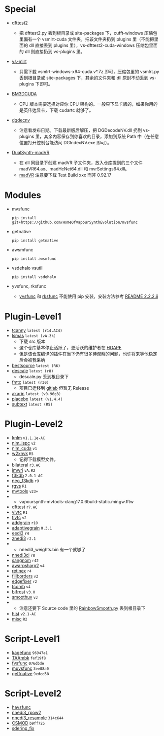 # Special

-   [dfttest2](https://github.com/AmusementClub/vs-dfttest2)

    *   把 dfttest2.py 丢到根目录或 site-packages 下，cufft-windows 压缩包里面有一个 vsmlrt-cuda 文件夹，把该文件夹扔到 plugins 里（不能把里面的 dll 直接丢到 plugins 里），vs-dfttest2-cuda-windows 压缩包里面的 dll 则直接扔到 vs-plugins 里。

-   [vs-mlrt](https://github.com/AmusementClub/vs-mlrt)
    
    *   只需下载 vsmlrt-windows-x64-cuda.v*.7z 即可，压缩包里的 vsmlrt.py 丢到根目录或 site-packages 下，其余的文件夹和 dll 原封不动丢到 vs-plugins 下即可。

-   [BM3DCUDA](https://github.com/WolframRhodium/VapourSynth-BM3DCUDA)
    
    *   CPU 版本需要选择对应你 CPU 架构的。一般只下显卡版的，如果你用的是英伟达显卡，下载 cudartc 就够了。

-   [dgdecnv](https://www.rationalqm.us/dgdecnv/binaries/)

    *   注意看发布日期。下载最新版后解压，把 DGDecodeNV.dll 扔到 vs-plugins 里，其余内容保存到你喜欢的目录，添加到系统 Path 中（在任意位置打开控制台能访问 DGIndexNV.exe 即可）。

-   [DualSynth-madVR](https://github.com/Jaded-Encoding-Thaumaturgy/DualSynth-madVR)

    *   在 dll 同目录下创建 madVR 子文件夹，放入仓库提到的三个文件 madVR64.ax、madHcNet64.dll 和 mvrSettings64.dll。
    *   [madVR](https://www.videohelp.com/software/madVR) 注意要下载 Test Build xxx 而非 0.92.17

# Modules

-   mvsfunc 
    
    ```
    pip install git+https://github.com/HomeOfVapourSynthEvolution/mvsfunc
    ```

-   getnative 

    ```
    pip install getnative
    ```

-   awsmfunc

    ```
    pip install awsmfunc
    ```

-   vsdehalo vsutil 
    
    ```
    pip install vsdehalo
    ```

-   yvsfunc, rksfunc
    
    *   [yvsfunc](https://github.com/YomikoR/yvsfunc) 和 [rksfunc](https://github.com/RyougiKukoc/rksfunc) 不能使用 pip 安装，安装方法参考 [README 2.2.2.ii](https://github.com/AliceTeaParty/How-to-Create-an-Environment#22-塞入各种插件)

# Plugin-Level1

-   [tcanny](https://github.com/AmusementClub/VapourSynth-TCanny) `latest (r14.AC4)`
-   [lsmas](https://github.com/AkarinVS/L-SMASH-Works) `latest (vA.3k)`
    *   下载 src 版本
    *   这个仓库基本停止活跃了，更活跃的维护者在 [HOAPE](https://github.com/HomeOfAviSynthPlusEvolution/L-SMASH-Works)
    *   但是该仓库编译的插件在当下仍有很多待观察的问题，也许将来等他稳定后会被我采纳
-   [bestsource](https://github.com/vapoursynth/bestsource) `latest (R6)`
-   [descale](https://github.com/Irrational-Encoding-Wizardry/descale) `latest (r8)`
    *   descale.py 丢到根目录下
-   [fmtc](https://github.com/EleonoreMizo/fmtconv) `latest (r30)`
    *   项目已迁移到 [gitlab](https://gitlab.com/EleonoreMizo/fmtconv/) 但暂无 Release
-   [akarin](https://github.com/AkarinVS/vapoursynth-plugin) `latest (v0.96g3)`
-   [placebo](https://github.com/Lypheo/vs-placebo) `latest (v1.4.4)`
-   [subtext](https://github.com/vapoursynth/subtext) `latest (R5)`

# Plugin-Level2

-   [knlm](https://github.com/AmusementClub/KNLMeansCL) `v1.1.1e-AC`
-   [nlm_ispc](https://github.com/AmusementClub/vs-nlm-ispc) `v2`
-   [nlm_cuda](https://github.com/AmusementClub/vs-nlm-cuda) `v1`
-   [w2xnvk](https://github.com/Nlzy/vapoursynth-waifu2x-ncnn-vulkan) `R5`
    *   记得下载模型文件。
-   [bilateral](https://github.com/AmusementClub/VapourSynth-Bilateral) `r3.AC`
-   [imwri](https://github.com/AmusementClub/vs-imwri) `vA.R2`
-   [f3kdb](https://github.com/AmusementClub/flash3kyuu_deband) `2.0.1-AC`
-   [neo_f3kdb](https://github.com/HomeOfAviSynthPlusEvolution/neo_f3kdb) `r9`
-   [rgvs](https://github.com/vapoursynth/vs-removegrain) `R1`
-   [mvtools](https://github.com/Mr-Z-2697/vapoursynth-mvtools) `v23+`
-   *   vapoursynth-mvtools-clang17.0.6build-static.mingw.fftw
-   [dfttest](https://github.com/AmusementClub/VapourSynth-DFTTest) `r7.AC`
-   [vivtc](https://github.com/vapoursynth/vivtc) `R1`
-   [tivtc](https://github.com/dubhater/vapoursynth-tivtc) `v2`
-   [addgrain](https://github.com/HomeOfVapourSynthEvolution/VapourSynth-AddGrain) `r10`
-   [adaptivegrain](https://github.com/Irrational-Encoding-Wizardry/adaptivegrain) `0.3.1`
-   [eedi3](https://github.com/HomeOfVapourSynthEvolution/VapourSynth-EEDI3) `r4`
-   [znedi3](https://github.com/sekrit-twc/znedi3) `r2.1`
-   *   nnedi3_weights.bin 有一个就够了
-   [nnedi3cl](https://github.com/HomeOfVapourSynthEvolution/VapourSynth-NNEDI3CL) `r8`
-   [sangnom](https://github.com/dubhater/vapoursynth-sangnom) `r42`
-   [awarpsharp2](https://github.com/dubhater/vapoursynth-awarpsharp2) `v4`
-   [retinex](https://github.com/HomeOfVapourSynthEvolution/VapourSynth-Retinex) `r4`
-   [fillborders](https://github.com/dubhater/vapoursynth-fillborders) `v2`
-   [edgefixer](https://github.com/sekrit-twc/EdgeFixer) `r2`
-   [tcomb](https://github.com/dubhater/vapoursynth-tcomb) `v4`
-   [bifrost](https://github.com/dubhater/vapoursynth-bifrost) `v3.0`
-   [smoothuv](https://github.com/dubhater/vapoursynth-smoothuv) `v3`
-   *   注意还要下 Source code 里的 [RainbowSmooth.py](https://github.com/dubhater/vapoursynth-smoothuv/blob/master/RainbowSmooth.py) 丢到根目录下
-   [hist](https://github.com/AmusementClub/vapoursynth-histogram) `v2.1-AC`
-   [misc](https://github.com/vapoursynth/vs-miscfilters-obsolete) `R2`


# Script-Level1

-   [kagefunc](https://github.com/Irrational-Encoding-Wizardry/kagefunc/blob/master/kagefunc.py) `96947a1`
-   [TAAmbk](https://github.com/HomeOfVapourSynthEvolution/vsTAAmbk/blob/master/vsTAAmbk.py) `fef19f8`
-   [fvsfunc](https://github.com/Irrational-Encoding-Wizardry/fvsfunc/blob/master/fvsfunc.py) `076dbde `
-   [muvsfunc](https://github.com/WolframRhodium/muvsfunc/blob/master/muvsfunc.py) `3ee08a0`
-   [getfnative](https://github.com/YomikoR/GetFnative/blob/main/getfnative.py) `9edcd58`

# Script-Level2

-   [havsfunc](https://gist.github.com/RyougiKukoc/ea451bd51d0dc33ba5e0c4d5566653cf)
-   [nnedi3_rpow2](https://gist.github.com/RyougiKukoc/6c9225aa3f010ef65d341cc5f770cf23)
-   [nnedi3_resample](https://github.com/HomeOfVapourSynthEvolution/nnedi3_resample/blob/master/nnedi3_resample.py) `314c644`
-   [CSMOD](https://github.com/fdar0536/VapourSynth-Contra-Sharpen-mod/blob/master/CSMOD.py) `b9ff725`
-   [sdering_fix](https://gist.github.com/RyougiKukoc/c3832d96a8dce6f609f6e29888af94a6)
